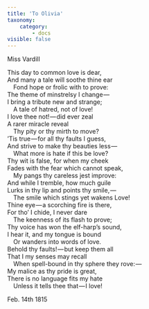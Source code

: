 ```yaml
---
title: 'To Olivia'
taxonomy:
    category:
        - docs
visible: false
---
```


<div class="author">Miss Vardill</div>

This day to common love is dear,  
And many a tale will soothe thine ear  
&emsp;Fond hope or frolic with to prove:  
The theme of minstrelsy I change —   
I bring a tribute new and strange;  
&emsp;A tale of hatred, not of love!  
I love thee not! — did ever zeal  
A rarer miracle reveal  
&emsp;Thy pity or thy mirth to move?  
’Tis true — for all thy faults I guess,  
And strive to make thy beauties less —   
&emsp;What more is hate if this be love?  
Thy wit is false, for when my cheek  
Fades with the fear which cannot speak,  
&emsp;My pangs thy careless jest improve:  
And while I tremble, how much guile  
Lurks in thy lip and points thy smile, —   
&emsp;The smile which stings yet wakens Love!  
Thine eye — a scorching fire is there,  
For tho’ I chide, I never dare  
&emsp;The keenness of its flash to prove;  
Thy voice has won the elf-harp’s sound,  
I hear it, and my tongue is bound  
&emsp;Or wanders into words of love.  
Behold thy faults! — but keep them all  
That I my senses may recall  
&emsp;When spell-bound in thy sphere they rove: —   
My malice as thy pride is great,  
There is no language fits my hate  
&emsp;Unless it tells thee that — I love!

Feb. 14th 1815